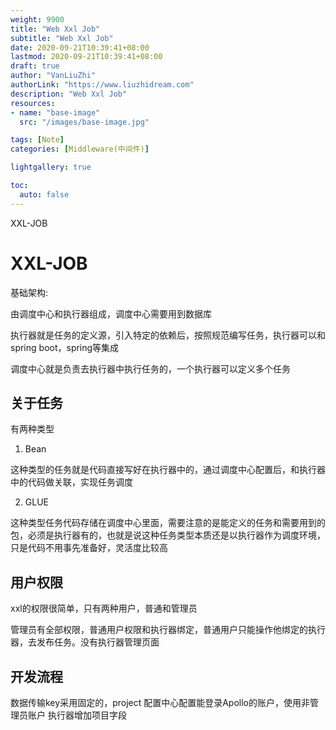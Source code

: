 ```yaml
---
weight: 9900
title: "Web Xxl Job"
subtitle: "Web Xxl Job"
date: 2020-09-21T10:39:41+08:00
lastmod: 2020-09-21T10:39:41+08:00
draft: true
author: "VanLiuZhi"
authorLink: "https://www.liuzhidream.com"
description: "Web Xxl Job"
resources:
- name: "base-image"
  src: "/images/base-image.jpg"

tags: [Note]
categories: [Middleware(中间件)]

lightgallery: true

toc:
  auto: false
---
```


XXL-JOB

<!--more-->


# XXL-JOB

基础架构:

由调度中心和执行器组成，调度中心需要用到数据库

执行器就是任务的定义源，引入特定的依赖后，按照规范编写任务，执行器可以和spring boot，spring等集成

调度中心就是负责去执行器中执行任务的，一个执行器可以定义多个任务

## 关于任务

有两种类型

1. Bean

这种类型的任务就是代码直接写好在执行器中的，通过调度中心配置后，和执行器中的代码做关联，实现任务调度

2. GLUE

这种类型任务代码存储在调度中心里面，需要注意的是能定义的任务和需要用到的包，必须是执行器有的，也就是说这种任务类型本质还是以执行器作为调度环境，只是代码不用事先准备好，灵活度比较高

## 用户权限

xxl的权限很简单，只有两种用户，普通和管理员

管理员有全部权限，普通用户权限和执行器绑定，普通用户只能操作他绑定的执行器，去发布任务。没有执行器管理页面

## 开发流程

数据传输key采用固定的，project 配置中心配置能登录Apollo的账户，使用非管理员账户
执行器增加项目字段